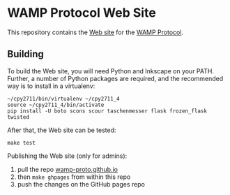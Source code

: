 # WAMP Protocol Web Site

This repository contains the [Web site](http://wamp-proto.org/) for the [WAMP Protocol](https://github.com/wamp-proto/wamp-proto).

## Building

To build the Web site, you will need Python and Inkscape on your PATH. Further, a number of Python packages are required, and the recommended way is to install in a virtualenv:

```console
~/cpy2711/bin/virtualenv ~/cpy2711_4
source ~/cpy2711_4/bin/activate
pip install -U boto scons scour taschenmesser flask frozen_flask twisted
```

After that, the Web site can be tested:

```console
make test
```

Publishing the Web site (only for admins):

1. pull the repo [wamp-proto.github.io](https://github.com/wamp-proto/wamp-proto.github.io)
2. then `make ghpages` from within this repo
3. push the changes on the GitHub pages repo
